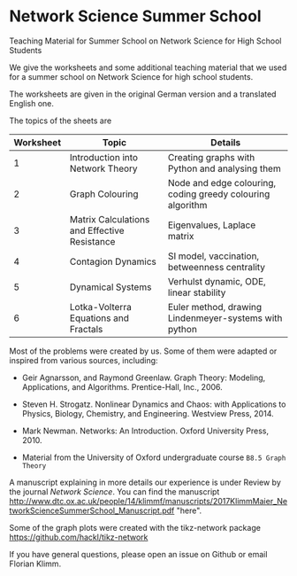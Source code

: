 # Network Science Summer School
Teaching Material for Summer School on Network Science for High School Students


We give the worksheets and some additional teaching material that we used for a summer school on Network Science for high school students.

The worksheets are given in the original German version and a translated English one.

The topics of the sheets are

| Worksheet  | Topic| Details |
| ------------- | ------------- | ----- |
| 1 | Introduction into Network Theory  | Creating graphs with Python and analysing them |
| 2 | Graph Colouring | Node and edge colouring, coding greedy colouring algorithm|
| 3 | Matrix Calculations and Effective Resistance |Eigenvalues, Laplace matrix |
| 4 | Contagion Dynamics | SI model, vaccination, betweenness centrality|
| 5 | Dynamical Systems | Verhulst dynamic, ODE, linear stability|
| 6 | Lotka-Volterra Equations and Fractals| Euler method, drawing Lindenmeyer-systems with python|


Most of the problems were created by us. Some of them were adapted or inspired from various sources, including:

- Geir Agnarsson, and Raymond Greenlaw. Graph Theory: Modeling, Applications, and Algorithms. Prentice-Hall, Inc., 2006.

- Steven H. Strogatz. Nonlinear Dynamics and Chaos: with Applications to Physics, Biology, Chemistry, and Engineering. Westview Press, 2014.

- Mark Newman. Networks: An Introduction. Oxford University Press, 2010.

- Material from the University of Oxford undergraduate course `B8.5 Graph Theory`

A manuscript explaining in more details our experience is under Review by the journal *Network Science*. You can find the manuscript http://www.dtc.ox.ac.uk/people/14/klimmf/manuscripts/2017KlimmMaier_NetworkScienceSummerSchool_Manuscript.pdf "here".

Some of the graph plots were created with the tikz-network package https://github.com/hackl/tikz-network

If you have general questions, please open an issue on Github or email Florian Klimm.
